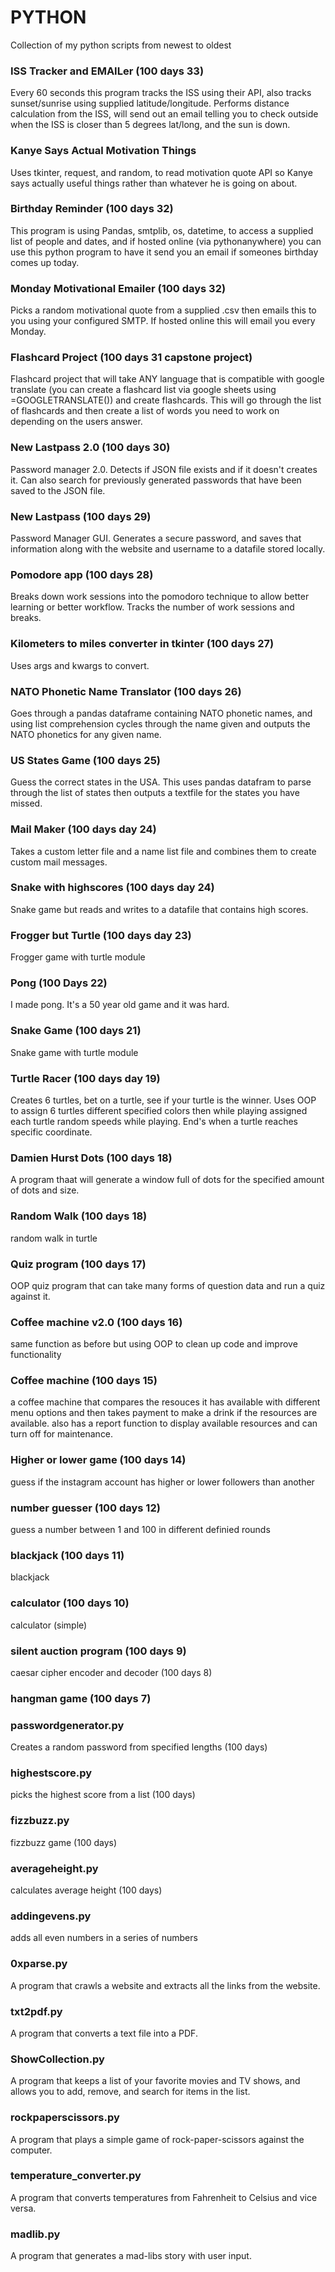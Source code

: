 # PYTHON

Collection of my python scripts from newest to oldest

### ISS Tracker and EMAILer (100 days 33)

Every 60 seconds this program tracks the ISS using their API, also tracks sunset/sunrise using supplied latitude/longitude. Performs distance calculation from the ISS, will send out an email telling you to check outside when the ISS is closer than 5 degrees lat/long, and the sun is down.

### Kanye Says Actual Motivation Things 

Uses tkinter, request, and random, to read motivation quote API so Kanye says actually useful things rather than whatever he is going on about.

###  Birthday Reminder  (100 days 32) 

This program is using Pandas, smtplib, os, datetime, to access a supplied list of people and dates, and if hosted online (via pythonanywhere) you can use this python program to have it send you an email if someones birthday comes up today.

###  Monday Motivational Emailer (100 days 32)

Picks a random motivational quote from a supplied .csv then emails this to you using your configured SMTP. If hosted online this will email you every Monday.

### Flashcard Project (100 days 31 capstone project) 

Flashcard project that will take ANY language that is compatible with google translate (you can create a flashcard list via google sheets using =GOOGLETRANSLATE()) and create flashcards. This will go through the list of flashcards and then create a list of words you need to work on depending on the users answer.

### New Lastpass 2.0 (100 days 30) 

Password manager 2.0. Detects if JSON file exists and if it doesn't creates it. Can also search for previously generated passwords that have been saved to the JSON file.

###  New Lastpass (100 days 29) 

Password Manager GUI. Generates a secure password, and saves that information along with the website and username to a datafile stored locally.

###  Pomodore app (100 days 28) 

Breaks down work sessions into the pomodoro technique to allow better learning or better workflow. Tracks the number of work sessions and breaks.

###  Kilometers to miles converter in tkinter (100 days 27) 

Uses args and kwargs to convert.

###  NATO Phonetic Name Translator (100 days 26) 

Goes through a pandas dataframe containing NATO phonetic names, and using list comprehension cycles through the name given and outputs the NATO phonetics for any given name.

###  US States Game (100 days 25)

Guess the correct states in the USA. This uses pandas datafram to parse through the list of states then outputs a textfile for the states you have missed.

###  Mail Maker (100 days day 24) 

Takes a custom letter file and a name list file and combines them to create custom mail messages.

###  Snake with highscores (100 days day 24) 

Snake game but reads and writes to a datafile that contains high scores.

###  Frogger but Turtle (100 days day 23) 

Frogger game with turtle module

###  Pong (100 Days 22) 

I made pong. It's a 50 year old game and it was hard.

###  Snake Game (100 days 21) 

Snake game with turtle module

###  Turtle Racer (100 days day 19) 

Creates 6 turtles, bet on a turtle, see if your turtle is the winner. Uses OOP to assign 6 turtles different specified colors then while playing assigned each turtle random speeds while playing. End's when a turtle reaches specific coordinate.

###  Damien Hurst Dots (100 days 18) 

A program thaat will generate a window full of dots for the specified amount of dots and size. 

###  Random Walk (100 days 18) 

random walk in turtle

###  Quiz program (100 days 17) 

OOP quiz program that can take many forms of question data and run a quiz against it.

###  Coffee machine v2.0 (100 days 16) 

same function as before but using OOP to clean up code and improve functionality

###  Coffee machine (100 days 15) 

a coffee machine that compares the resouces it has available with different menu options and then takes payment to make a drink if the resources are available. also has a report function to display available resources and can turn off for maintenance.

###  Higher or lower game (100 days 14) 

guess if the instagram account has higher or lower followers than another

###  number guesser (100 days 12) 

guess a number between 1 and 100 in different definied rounds

###  blackjack (100 days 11) 

blackjack

###  calculator (100 days 10) 

calculator (simple)

###  silent auction program (100 days 9)

caesar cipher encoder and decoder (100 days 8)

###  hangman game (100 days 7)

###  passwordgenerator.py 

Creates a random password from specified lengths (100 days)

###  highestscore.py 

picks the highest score from a list (100 days)

###  fizzbuzz.py 

fizzbuzz game (100 days)

###  averageheight.py 

calculates average height (100 days)

###  addingevens.py 

adds all even numbers in a series of numbers

###  0xparse.py 

A program that crawls a website and extracts all the links from the website.

###  txt2pdf.py 

A program that converts a text file into a PDF.

###  ShowCollection.py 

A program that keeps a list of your favorite movies and TV shows, and allows you to add, remove, and search for items in the list.

###  rockpaperscissors.py 

A program that plays a simple game of rock-paper-scissors against the computer.

###  temperature_converter.py 

A program that converts temperatures from Fahrenheit to Celsius and vice versa.

###  madlib.py 

A program that generates a mad-libs story with user input.
